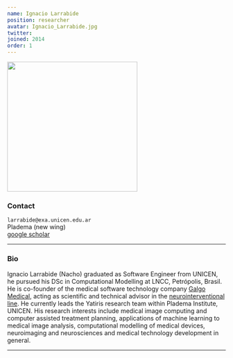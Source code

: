 ```yaml
---
name: Ignacio Larrabide
position: researcher
avatar: Ignacio_Larrabide.jpg
twitter:
joined: 2014
order: 1
---
```


<img width="300" src="{{site.baseurl}}/images/people/{{page.avatar}}" data-action="zoom">

### Contact

<i class="fa fa-envelope-o"></i>  `larrabide@exa.unicen.edu.ar`<br>
<i class="fa fa-building"></i> Pladema (new wing) <br>
<i class="fa fa-bar-chart"></i> [google scholar](https://scholar.google.com/citations?user=eezVodIAAAAJ&hl=en)

<hr>

### Bio

Ignacio Larrabide (Nacho) graduated as Software Engineer from UNICEN, he pursued his DSc in Computational Modelling at LNCC, Petrópolis, Brasil. He is co-founder of the medical software technology company [Galgo Medical](https://www.galgomedical.com), acting as scientific and technical advisor in the [neurointerventional line](www.ankyras.com). He currently leads the Yatiris research team within Pladema Institute, UNICEN. His research interests include medical image computing and computer assisted treatment planning, applications of machine learning to medical image analysis, computational modelling of medical devices, neuroimaging and neurosciences and medical technology development in general.

<hr>